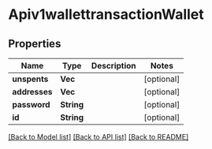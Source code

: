 # Apiv1wallettransactionWallet

## Properties
Name | Type | Description | Notes
------------ | ------------- | ------------- | -------------
**unspents** | **Vec<String>** |  | [optional] 
**addresses** | **Vec<String>** |  | [optional] 
**password** | **String** |  | [optional] 
**id** | **String** |  | [optional] 

[[Back to Model list]](../README.md#documentation-for-models) [[Back to API list]](../README.md#documentation-for-api-endpoints) [[Back to README]](../README.md)


